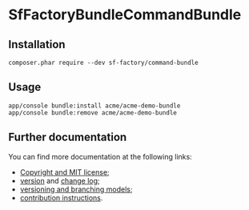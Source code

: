 # SfFactoryBundleCommandBundle

## Installation

    composer.phar require --dev sf-factory/command-bundle

## Usage

    app/console bundle:install acme/acme-demo-bundle
    app/console bundle:remove acme/acme-demo-bundle

## Further documentation

You can find more documentation at the following links:

* [Copyright and MIT license](LICENSE.md);
* [version](VERSION.md) and [change log](CHANGELOG.md);
* [versioning and branching models](VERSIONING.md);
* [contribution instructions](CONTRIBUTING.md).
